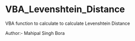# VBA_Levenshtein_Distance
VBA function to calculate to calculate Levenshtein Distance

Author:- Mahipal Singh Bora
